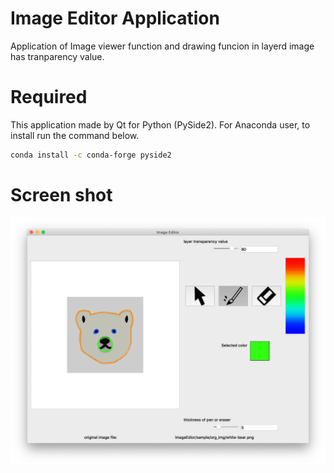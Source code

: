 # Image Editor Application
Application of Image viewer function and drawing funcion in layerd image has tranparency value.

# Required
This application made by Qt for Python (PySide2).
For Anaconda user, to install run the command below.
```bash
conda install -c conda-forge pyside2
```

# Screen shot
![](./readme_img/Application_Screenshot.png)